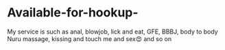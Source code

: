 # Available-for-hookup-
My service  is such as anal, blowjob, lick and eat, GFE, BBBJ, body to body Nuru massage, kissing and touch me and sex😍 and so on
